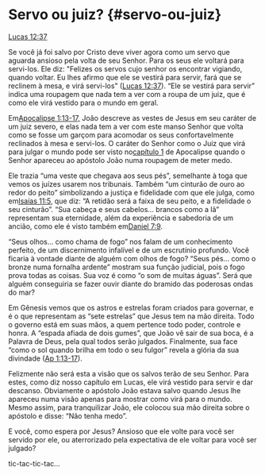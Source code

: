 # **Servo ou juiz?** {#servo-ou-juiz}

[Lucas 12:37](http://bibliaonline.com.br/acf/lc/12/37)

Se você já foi salvo por Cristo deve viver agora como um servo que aguarda ansioso pela volta de seu Senhor. Para os seus ele voltará para servi-los. Ele diz: &quot;Felizes os servos cujo senhor os encontrar vigiando, quando voltar. Eu lhes afirmo que ele se vestirá para servir, fará que se reclinem à mesa, e virá servi-los&quot; ([Lucas 12:37](http://bibliaonline.com.br/acf/lc/12/37)). “Ele se vestirá para servir” indica uma roupagem que nada tem a ver com a roupa de um juiz, que é como ele virá vestido para o mundo em geral.

Em[Apocalipse 1:13-17,](http://bibliaonline.com.br/acf/ap/1/13-17) João descreve as vestes de Jesus em seu caráter de um juiz severo, e elas nada tem a ver com este manso Senhor que volta como se fosse um garçom para acomodar os seus confortavelmente reclinados à mesa e servi-los. O caráter do Senhor como o Juiz que virá para julgar o mundo pode ser visto no[capítulo 1](http://bibliaonline.com.br/acf/ap/1) de Apocalipse quando o Senhor apareceu ao apóstolo João numa roupagem de meter medo.

Ele trazia “uma veste que chegava aos seus pés”, semelhante à toga que vemos os juízes usarem nos tribunais. Também “um cinturão de ouro ao redor do peito” simbolizando a justiça e fidelidade com que ele julga, como em[Isaías 11:5](http://bibliaonline.com.br/acf/is/1/5), que diz: “A retidão será a faixa de seu peito, e a fidelidade o seu cinturão”. “Sua cabeça e seus cabelos... brancos como a lã” representam sua eternidade, além da experiência e sabedoria de um ancião, como ele é visto também em[Daniel 7:9](http://bibliaonline.com.br/acf/dn/7/9).

“Seus olhos... como chama de fogo” nos falam de um conhecimento perfeito, de um discernimento infalível e de um escrutínio profundo. Você ficaria à vontade diante de alguém com olhos de fogo? “Seus pés... como o bronze numa fornalha ardente” mostram sua função judicial, pois o fogo prova todas as coisas. Sua voz é como “o som de muitas águas”. Será que alguém conseguiria se fazer ouvir diante do bramido das poderosas ondas do mar?

Em Gênesis vemos que os astros e estrelas foram criados para governar, e é o que representam as “sete estrelas” que Jesus tem na mão direita. Todo o governo está em suas mãos, a quem pertence todo poder, controle e honra. A “espada afiada de dois gumes”, que João vê sair de sua boca, é a Palavra de Deus, pela qual todos serão julgados. Finalmente, sua face “como o sol quando brilha em todo o seu fulgor” revela a glória da sua divindade ([Ap 1:13-17](http://bibliaonline.com.br/acf/ap/1/13-17)).

Felizmente não será esta a visão que os salvos terão de seu Senhor. Para estes, como diz nosso capítulo em Lucas, ele virá vestido para servir e dar descanso. Obviamente o apóstolo João estava salvo quando Jesus lhe apareceu numa visão apenas para mostrar como virá para o mundo. Mesmo assim, para tranquilizar João, ele colocou sua mão direita sobre o apóstolo e disse: “Não tenha medo”.

E você, como espera por Jesus? Ansioso que ele volte para você ser servido por ele, ou aterrorizado pela expectativa de ele voltar para você ser julgado?

tic-tac-tic-tac...